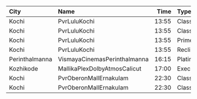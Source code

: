 | City           | Name                         |  Time | Type        | Price | Capacity | Booked |
| :------------- | :--------------------------- | ----: | :---------- | ----: | -------: | -----: |
| Kochi          | PvrLuluKochi                 | 13:55 | Classic     |  140₹ |       39 |     21 |
| Kochi          | PvrLuluKochi                 | 13:55 | ClassicPlus |  160₹ |       91 |     66 |
| Kochi          | PvrLuluKochi                 | 13:55 | Prime       |  190₹ |       68 |     52 |
| Kochi          | PvrLuluKochi                 | 13:55 | Recliner    |  350₹ |       10 |      7 |
| Perinthalmanna | VismayaCinemasPerinthalmanna | 16:15 | Platinum    |  100₹ |      151 |     90 |
| Kozhikode      | MallikaPlexDolbyAtmosCalicut | 17:00 | Executive   |  140₹ |      192 |    100 |
| Kochi          | PvrOberonMallErnakulam       | 22:30 | Classic     |  140₹ |       54 |     40 |
| Kochi          | PvrOberonMallErnakulam       | 22:30 | ClassicPlus |  170₹ |      104 |    104 |